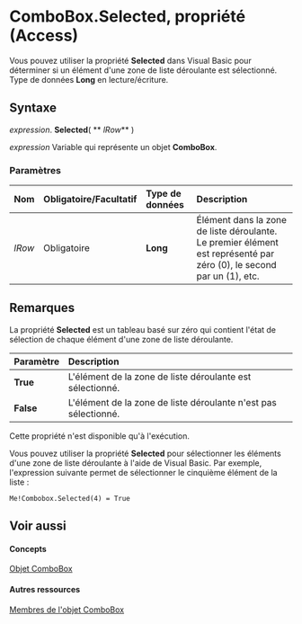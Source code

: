 
# ComboBox.Selected, propriété (Access)

Vous pouvez utiliser la propriété  **Selected** dans Visual Basic pour déterminer si un élément d'une zone de liste déroulante est sélectionné. Type de données **Long** en lecture/écriture.


## Syntaxe

 _expression_. **Selected**( ** _lRow_** )

 _expression_ Variable qui représente un objet **ComboBox**.


### Paramètres



|**Nom**|**Obligatoire/Facultatif**|**Type de données**|**Description**|
|:-----|:-----|:-----|:-----|
| _lRow_|Obligatoire|**Long**|Élément dans la zone de liste déroulante. Le premier élément est représenté par zéro (0), le second par un (1), etc.|

## Remarques

La propriété  **Selected** est un tableau basé sur zéro qui contient l'état de sélection de chaque élément d'une zone de liste déroulante.



|**Paramètre**|**Description**|
|:-----|:-----|
|**True**|L'élément de la zone de liste déroulante est sélectionné.|
|**False**|L'élément de la zone de liste déroulante n'est pas sélectionné.|
Cette propriété n'est disponible qu'à l'exécution.

Vous pouvez utiliser la propriété  **Selected** pour sélectionner les éléments d'une zone de liste déroulante à l'aide de Visual Basic. Par exemple, l'expression suivante permet de sélectionner le cinquième élément de la liste :




```
Me!Combobox.Selected(4) = True
```


## Voir aussi


#### Concepts


[Objet ComboBox](1cf508d5-023e-eb38-3991-71e82b2a4e7e.md)
#### Autres ressources


[Membres de l'objet ComboBox](d0d83ca3-3698-295e-5335-7d0816557d6b.md)